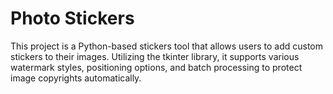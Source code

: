 # Photo Stickers

This project is a Python-based stickers tool that allows users to add custom stickers to their images. Utilizing the tkinter library, it supports various watermark styles, positioning options, and batch processing to protect image copyrights automatically.